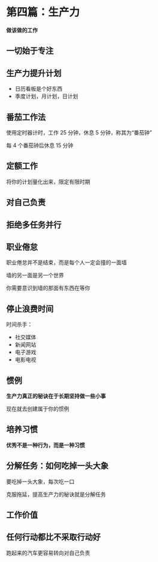 # 第四篇：生产力

**做该做的工作**

## 一切始于专注

## 生产力提升计划

- 日历看板是个好东西
- 季度计划，月计划，日计划

## 番茄工作法

使用定时器计时，工作 25 分钟，休息 5 分钟，称其为“番茄钟”

每 4 个番茄钟后休息 15 分钟

## 定额工作

将你的计划量化出来，限定有限时期

## 对自己负责

## 拒绝多任务并行

## 职业倦怠

职业倦怠并不是结束，而是每个人一定会撞的一面墙

墙的另一面是另一个世界

你需要意识到墙的那面有东西在等你

## 停止浪费时间

时间杀手：
- 社交媒体
- 新闻网站
- 电子游戏
- 电影电视

## 惯例

**生产力真正的秘诀在于长期坚持做一些小事**

现在就去创建属于你的惯例

## 培养习惯

**优秀不是一种行为，而是一种习惯**

## 分解任务：如何吃掉一头大象

要吃掉一头大象，每次吃一口

克服拖延，提高生产力的秘诀就是分解任务

## 工作价值

## 任何行动都比不采取行动好

跑起来的汽车更容易转向对自己负责
